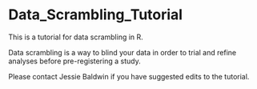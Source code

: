 # Data_Scrambling_Tutorial

This is a tutorial for data scrambling in R. 

Data scrambling is a way to blind your data in order to trial and refine analyses before pre-registering a study. 

Please contact Jessie Baldwin if you have suggested edits to the tutorial.
